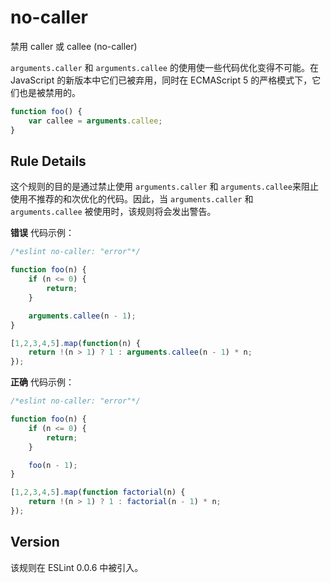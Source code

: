 # no-caller

禁用 caller 或 callee (no-caller)

`arguments.caller` 和 `arguments.callee` 的使用使一些代码优化变得不可能。在 JavaScript 的新版本中它们已被弃用，同时在 ECMAScript 5 的严格模式下，它们也是被禁用的。

``` js
function foo() {
    var callee = arguments.callee;
} 
```

Rule Details[](#rule-details)
-----------------------------

这个规则的目的是通过禁止使用 `arguments.caller` 和 `arguments.callee`来阻止使用不推荐的和次优化的代码。因此，当 `arguments.caller` 和 `arguments.callee` 被使用时，该规则将会发出警告。

**错误** 代码示例：

``` js
/*eslint no-caller: "error"*/

function foo(n) {
    if (n <= 0) {
        return;
    }

    arguments.callee(n - 1);
}

[1,2,3,4,5].map(function(n) {
    return !(n > 1) ? 1 : arguments.callee(n - 1) * n;
}); 
```

**正确** 代码示例：

``` js
/*eslint no-caller: "error"*/

function foo(n) {
    if (n <= 0) {
        return;
    }

    foo(n - 1);
}

[1,2,3,4,5].map(function factorial(n) {
    return !(n > 1) ? 1 : factorial(n - 1) * n;
}); 
```

Version[](#version)
-------------------

该规则在 ESLint 0.0.6 中被引入。
